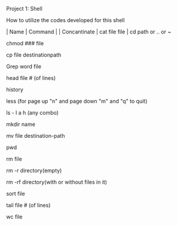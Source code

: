 Project 1: Shell


How to utilize the codes developed for this shell

| Name | Command |
| Concantinate | cat file file |
cd path or .. or ~

chmod ### file

cp file destinationpath

Grep word file

head file # (of lines)

history

less (for page up "n" and page down "m" and "q" to quit)

ls - l a h (any combo)

mkdir name

mv file destination-path

pwd

rm file

rm -r directory(empty)

rm -rf directory(with or without files in it)

sort file

tail file # (of lines)

wc file
